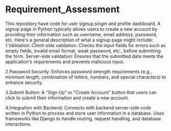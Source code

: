 # Requirement_Assessment
This repository have code for user signup,singin and profile dashboard,
A signup page in Python typically allows users to create a new account by providing their information such as username, email address, password, etc. Here's a general description of what a signup page might include:
1.Validation:
Client-side validation: Checks the input fields for errors such as empty fields, invalid email format, weak password, etc., before submitting the form.
Server-side validation: Ensures that the submitted data meets the application's requirements and prevents malicious input.

2.Password Security:
Enforces password strength requirements (e.g., minimum length, combination of letters, numbers, and special characters) to enhance security.

3.Submit Button:
A "Sign Up" or "Create Account" button that users can click to submit their information and create a new account.

4.Integration with Backend:
Connects with backend server-side code written in Python to process and store user information in a database.
Uses frameworks like Django to handle routing, request handling, and database interactions.
